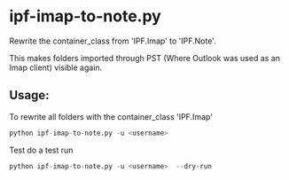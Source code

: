ipf-imap-to-note.py
=================
Rewrite the container_class from 'IPF.Imap' to 'IPF.Note'.

This makes folders imported through PST (Where Outlook was used as an Imap client) visible again.
 

## Usage:
To rewrite all folders with the container_class 'IPF.Imap'
```python
python ipf-imap-to-note.py -u <username> 
```
Test do a test run
```python
python ipf-imap-to-note.py -u <username>  --dry-run
```